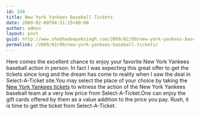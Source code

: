 ```yaml
---
id: 248
title: New York Yankees Baseball Tickets
date: 2009-02-09T04:51:15+00:00
author: admin
layout: post
guid: http://www.shobhadeepaksingh.com/2009/02/09/new-york-yankees-baseball-tickets/
permalink: /2009/02/09/new-york-yankees-baseball-tickets/
---
```

Here comes the excellent chance to enjoy your favorite New York Yankees baseball action in person. In fact I was expecting this great offer to get the tickets since long and the dream has come to reality when I saw the deal in Select-A-Ticket site.You may select the place of your choice by taking the [New York Yankees tickets](http://www.selectaticket.com/tickets/mlb/new-york-yankees.asp) to witness the action of the New York Yankees baseball team at a very low price from Select-A-Ticket.One can enjoy the gift cards offered by them as a value addition to the price you pay. Rush, it is time to get the ticket from Select-A-Ticket.